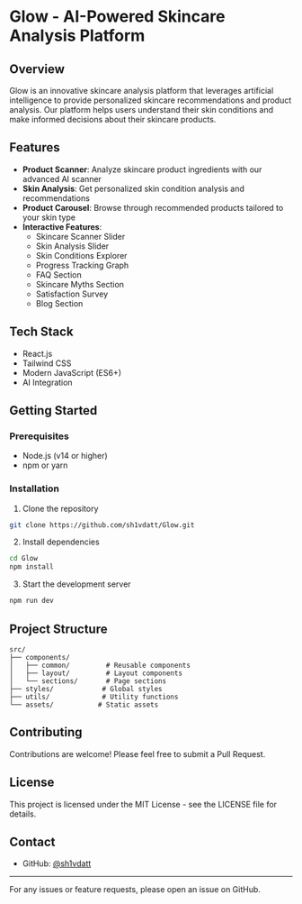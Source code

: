 # Glow - AI-Powered Skincare Analysis Platform

## Overview

Glow is an innovative skincare analysis platform that leverages artificial intelligence to provide personalized skincare recommendations and product analysis. Our platform helps users understand their skin conditions and make informed decisions about their skincare products.

## Features

- **Product Scanner**: Analyze skincare product ingredients with our advanced AI scanner
- **Skin Analysis**: Get personalized skin condition analysis and recommendations
- **Product Carousel**: Browse through recommended products tailored to your skin type
- **Interactive Features**:
  - Skincare Scanner Slider
  - Skin Analysis Slider
  - Skin Conditions Explorer
  - Progress Tracking Graph
  - FAQ Section
  - Skincare Myths Section
  - Satisfaction Survey
  - Blog Section

## Tech Stack

- React.js
- Tailwind CSS
- Modern JavaScript (ES6+)
- AI Integration

## Getting Started

### Prerequisites

- Node.js (v14 or higher)
- npm or yarn

### Installation

1. Clone the repository

```bash
git clone https://github.com/sh1vdatt/Glow.git
```

2. Install dependencies

```bash
cd Glow
npm install
```

3. Start the development server

```bash
npm run dev
```

## Project Structure

```
src/
├── components/
│   ├── common/         # Reusable components
│   ├── layout/         # Layout components
│   └── sections/       # Page sections
├── styles/            # Global styles
├── utils/             # Utility functions
└── assets/           # Static assets
```

## Contributing

Contributions are welcome! Please feel free to submit a Pull Request.

## License

This project is licensed under the MIT License - see the LICENSE file for details.

## Contact

- GitHub: [@sh1vdatt](https://github.com/sh1vdatt)

---

For any issues or feature requests, please open an issue on GitHub.
